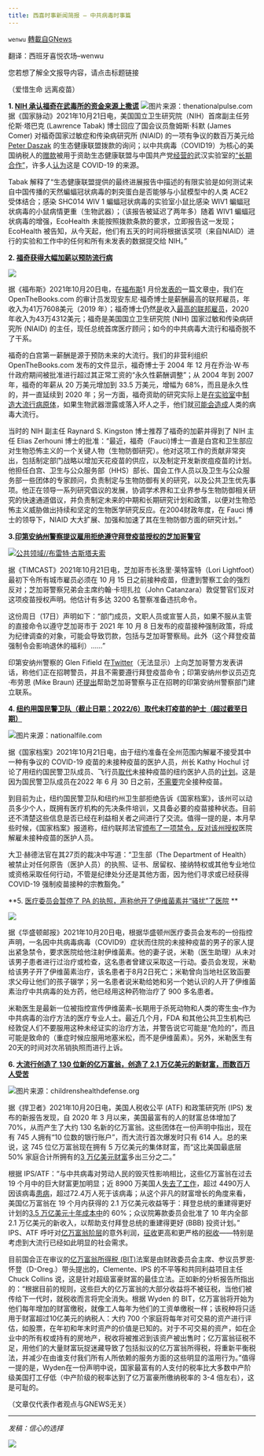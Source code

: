 ```yaml
---
title: 西喜时事新闻简报 — 中共病毒时事篇
---
```

`wenwu` [轉載自GNews](https://gnews.org/zh-hans/1609250/)

翻译：西班牙喜悦农场–wenwu

您若想了解全文报导内容，请点击标题链接

（爱惜生命 远离疫苗）

**1. [NIH 承认福奇在武毒所的资金来源上撒谎](https://thenationalpulse.com/news/nih-admits-funded-wuhan-gof-reserarch/)**
![](https://assets.gnews.org/wp-content/uploads/2021/10/fauci-1536x864-1.jpg)图片来源：thenationalpulse.com
据《国家脉动》2021年10月21日电，美国国立卫生研究院（NIH）首席副主任劳伦斯·塔巴克 (Lawrence Tabak) 博士回应了国会议员詹姆斯·科默 (James Comer) 对福奇国家过敏症和传染病研究所 (NIAID) 的一项有争议的数百万美元给 [Peter Daszak](https://thenationalpulse.com/exclusive/who-investigators-ccp-covid-ties/) 的生态健康联盟拨款的询问；以中共病毒（COVID19）为核心的美国纳税人的[赠款](https://www.google.com/search?q=understanding+the+risk+of+bat+coronavirus+emergence&amp;oq=underst&amp;aqs=chrome.1.69i57j35i39j0i67j0i433i512l2j0i131i433i512j0i433i512j69i61.2618j0j7&amp;sourceid=chrome&amp;ie=UTF-8)被用于资助生态健康联盟与中国共产党[经营的](https://thenationalpulse.com/exclusive/wuhan-lab-scrubs-ccp-awards-ties/)武汉实验室的[“长期合作”](https://thenationalpulse.com/breaking/wuhan-bat-lady-thanks-nih-and-daszak/)，许多人[认为](https://thenationalpulse.com/breaking/dni-ratcliffe-links-covid-to-wiv/)这是 COVID-19 的来源。

Tabak 解释了“生态健康联盟提供的最终进展报告中描述的有限实验是如何测试来自中国传播的天然蝙蝠冠状病毒的刺突蛋白是否能够与小鼠模型中的人类 ACE2 受体结合；感染 SHC014 WIV 1 蝙蝠冠状病毒的实验室小鼠比感染 WIV1 蝙蝠冠状病毒的小鼠病情更重（生物武器）；（该报告被延迟了两年多）随着 WIV1 蝙蝠冠状病毒的增强，EcoHealth 未能按照拨款条款的要求，立即报告这一发现；EcoHealth 被告知，从今天起，他们有五天的时间将根据该奖项（来自NIAID）进行的实验和工作中的任何和所有未发表的数据提交给 NIH。”

**2. [福奇获得大幅加薪以预防流行病](https://www.forbes.com/sites/adamandrzejewski/2021/10/20/dr-anthony-faucis-little-known-biodefense-work--its-how-he-became-the-highest-paid-federal-employee/?sh=29f2f8a46081)**

![](https://assets.gnews.org/wp-content/uploads/2021/10/unknown-14-2.png)

据《福布斯》2021年10月20日电，在[福布斯](https://www.forbes.com/sites/adamandrzejewski/2021/01/25/dr-anthony-fauci-the-highest-paid-employee-in-the-entire-us-federal-government/?sh=242e1309386f)1 月份[发表的](https://www.forbes.com/sites/adamandrzejewski/2021/01/25/dr-anthony-fauci-the-highest-paid-employee-in-the-entire-us-federal-government/?sh=242e1309386f)一篇文章[中](https://www.forbes.com/sites/adamandrzejewski/2021/01/25/dr-anthony-fauci-the-highest-paid-employee-in-the-entire-us-federal-government/?sh=242e1309386f)，我们在 OpenTheBooks.com 的审计员发现安东尼·福奇博士是薪酬最高的联邦雇员，年收入为41万7608美元（2019 年）；福奇博士仍然[是](https://www.openthebooks.com/executive-agencies-of-the-united-states/?F_Name_S=fauci&amp;Year_S=0)收入[最高的联邦雇员](https://www.openthebooks.com/executive-agencies-of-the-united-states/?F_Name_S=fauci&amp;Year_S=0)，2020 年收入为43万4312美元；福奇是美国国立卫生研究院 (NIH) 国家过敏和传染病研究所 (NIAID) 的主任，现任总统首席医疗顾问；如今的中共病毒大流行和福奇脱不了干系。

福奇的白宫第一薪酬是源于预防未来的大流行。我们的非营利组织 OpenTheBooks.com 发布的文件显示，福奇博士于 2004 年 12 月在乔治·W·布什政府期间被批准进行超过其正常工资的“永久性薪酬调整”；从 2004 年到 2007 年，福奇的年薪从 20 万美元增加到 33.5 万美元，增幅为 68%，而且是永久性的，并一直延续到 2020 年；另一方面，福奇资助的研究实际上是[在实验室](https://www.science.org/content/article/exclusive-controversial-experiments-make-bird-flu-more-risky-poised-resume)中[制造大流行病原体](https://www.science.org/content/article/exclusive-controversial-experiments-make-bird-flu-more-risky-poised-resume)，如果生物武器泄露或落入坏人之手，他们就[可能会造成](https://www.technologyreview.com/2021/06/29/1027290/gain-of-function-risky-bat-virus-engineering-links-america-to-wuhan/)人类的病毒大流行。

当时的 NIH 副主任 Raynard S. Kingston 博士推荐了福奇的加薪并得到了 NIH 主任 Elias Zerhouni 博士的批准：“最近，福奇（Fauci)博士一直是白宫和卫生部应对生物恐怖主义的一个关键人物（生物防御研究）。他对这项工作的贡献非常突出，包括制定部门战略以增加天花疫苗的供应，以及制定开发新炭疽疫苗的计划。他担任白宫、卫生与公众服务部（HHS）部长、国会工作人员以及卫生与公众服务部一些团体的专家顾问，负责制定与生物防御有关的研究，以及公共卫生优先事项。他正在领导一系列研究倡议的发展，协调学术界和工业界参与生物防御相关研究的快速通道倡议，并负责制定未来的中期和长期研究计划和政策，以便对生物恐怖主义威胁做出持续和坚定的生物医学研究反应。在2004财政年度，在 Fauci 博士的领导下，NIAID 大大扩展、加强和加速了其在生物防御方面的研究计划。”

**3.[印第安纳州警察提议雇用拒绝遵守拜登疫苗授权的芝加哥警官](https://timcast.com/news/indiana-state-police-offers-to-hire-chicago-officers-who-refuse-to-comply-with-vax-mandate/)**

![](https://assets.gnews.org/wp-content/uploads/2021/10/00-25.jpg)[公共领域//布雷特·古斯塔夫索](https://commons.wikimedia.org/wiki/File:Chicago_police_car_horiz.jpg)

据《TIMCAST》2021年10月21日电，芝加哥市长洛里·莱特富特（Lori Lightfoot）最初下令所有城市雇员必须在 10 月 15 日之前接种疫苗，但遭到警察工会的强烈反对；芝加哥警察兄弟会主席约翰·卡坦扎拉（John Catanzara）敦促警官们反对这项疫苗授权声明。他估计有多达 3200 名警察准备违抗命令。

这份周日（17日）声明如下：“部门成员，文职人员或宣誓人员，如果不服从主管的直接命令以遵守芝加哥市于 2021 年 10 月 8 日发布的疫苗接种强制政策，将成为纪律调查的对象，可能会导致罚款，包括与芝加哥警察局。此外（这个拜登疫苗强制令会影响退休的福利）……”

印第安纳州警察的 Glen Fifield 在[Twitter](https://twitter.com/ISPLowell2/status/1450910861858594817?ref_src=twsrc%5Etfw%7Ctwcamp%5Etweetembed%7Ctwterm%5E1450910861858594817%7Ctwgr%5E%7Ctwcon%5Es1_&amp;ref_url=https://timcast.com/news/indiana-state-police-offers-to-hire-chicago-officers-who-refuse-to-comply-with-vax-mandate/)（无法显示）上向芝加哥警方发表讲话，称他们正在招聘警员，并且不需要遵行拜登疫苗命令；印第安纳州参议员迈克·布劳恩 (Mike Braun) 还[提出](https://twitter.com/SenatorBraun/status/1450588518888136704?s=20)帮助芝加哥警察与正在招聘的印第安纳州警察部门建立联系。

**4. [纽约用国民警卫队（截止日期：2022/6）取代未打疫苗的护士（超过截至日期）](https://nationalfile.com/new-york-governor-planned-to-replace-unvaxxed-nurses-with-national-guard-but-their-vax-deadline-is-june-2022/)**

![](https://assets.gnews.org/wp-content/uploads/2021/10/unknown-15-3.png)图片来源：nationalfile.com

据《国家档案》2021年10月21日电，由于纽约准备在全州范围内解雇不接受其中一种有争议的 COVID-19 疫苗的未接种疫苗的医护人员，州长 Kathy Hochul 讨论了用纽约国民警卫队成员、飞行员[取代](https://nationalfile.com/new-york-deploys-national-guard-to-staff-hospitals-after-nurses-doctors-canned-over-vaccine-mandate-effective-tonight/)未接种疫苗的纽约医护人员的[计划](https://nationalfile.com/new-york-deploys-national-guard-to-staff-hospitals-after-nurses-doctors-canned-over-vaccine-mandate-effective-tonight/)。这是因为国民警卫队成员在2022 年 6 月 30 日之前，[不需要](https://www.health.mil/News/Articles/2021/09/20/Deadlines-set-for-all-service-members-vaccinations-against-COVID)完全接种疫苗。

到目前为止，纽约国民警卫队和纽约州卫生部拒绝告诉《国家档案》，该州可以动员多少个人，既拥有医疗机构的先决条件培训，又具备必要的疫苗接种状态。目前还不清楚这些信息是否已经在利益相关者之间进行了交流。值得一提的是，本月早些时候，《国家档案》报道称，纽约联邦法官[颁布了一项禁令，反对该州授权](https://nationalfile.com/breaking-judge-temporarily-stops-new-yorks-vaccine-mandate-for-healthcare-workers-citing-us-constitution/)医院解雇未接种疫苗的医护人员。

大卫·赫德法官在其27页的裁决中写道：“卫生部（The Department of Health）被禁止对任何原告（医护人员）的执照、证书、居留权、接纳特权或其他专业地位或资格采取任何行动，不管是纪律处分还是其他方面，因为他们寻求或已经获得 COVID-19 强制疫苗接种的宗教豁免。”

**5. [医疗委员会暂停了 PA 的执照，声称他开了伊维菌素并“骚扰”了医院](https://www.washingtonpost.com/nation/2021/10/20/washington-suspends-physician-assistant-license-ivermectin/?utm_source=facebook&amp;utm_medium=news_tab&amp;utm_content=algorithm&amp;fb_news_token=L/YLt1IjSih24b4b15Rzgw==.fTv+AX1n9W7Ad7dMDWv6LzAuFOs7Fxmrvj9w4HusATk/o/DVe/6M1opk3iioK2alovJm8SlFZyvXv2xbX9eN04B5wtAlkz+iSHSN7XWDzy/1hGV7XSekFx/QcsYBpWQEkDV1osWGNFKczhqBkZqsmdUhjk5PLpTaFU4fCrGRUJA08hCNxhQLaIfCcpOiylyKFFAxY5EQX4DfhR1xTucPw+7cgN/hiE850v8H5kWUJXZbE44Kp/yTShiUSyZmlK8fRdmxYkenb22GeiPRRO/xc9uLW+WcA5cCHZIDTD5Ck6mL7KPAVVEnKAUIwM3jxucBZv4tp9m8Sv4tScr2iTHQpJvmoO3EdZixrsxTvQRoyv8=) **

![](https://assets.gnews.org/wp-content/uploads/2021/10/unknown-16-3.png)

据《华盛顿邮报》2021年10月20日电，根据华盛顿州医疗委员会发布的一份指控声明，一名因中共病毒病毒（COVID9）症状而住院的未接种疫苗的男子的家人提出紧急禁令，要求医院给他注射伊维菌素。他的妻子说，米勒（医生助理）从未对该男子患者进行过治疗或检查，这名患者曾建议采取这一行动。委员会发现，米勒给该男子开了伊维菌素治疗，该名患者于8月2日死亡；米勒曾向当地社区致函要求父母让他们的孩子辍学；另一名患者说米勒给她和另一个她认识的人开了伊维菌素治疗中共病毒的处方药，他已经用这种药物治疗了 900 多名患者。

米勒医生是最新一位被指控宣传伊维菌素–长期用于杀死动物和人类的寄生虫–作为中共病毒的治疗方法的医疗专业人士。最近几个月，FDA 和其他公共卫生机构已经敦促人们不要服用这种未经证实的治疗方法，并警告说它可能是“危险的”，而且可能是致命的（重症时候应服用地塞米松，而不是伊维菌素）。另外，米勒医生有20天的时间对次吊销执照而进行上诉。

**6. [大流行创造了 130 位新的亿万富翁，创造了 2.1 万亿美元的新财富，而数百万人受苦](https://childrenshealthdefense.org/defender/covid-pandemic-billionaires-trillions-new-wealth/)**

![](https://assets.gnews.org/wp-content/uploads/2021/10/pandemic-created-new-billionaires-feature-800x417-1.jpg)图片来源：childrenshealthdefense.org

据《捍卫者》2021年10月20日电，美国人税收公平 (ATF) 和政策研究所 (IPS) 发布的新报告发现，自 2020 年 3 月以来，美国最富有的人的财富总体增加了 70%，从而产生了大约 130 名新的亿万富翁。这些团体在一份声明中指出，现在有 745 人拥有“10 位数的银行账户”，而大流行首次爆发时只有 614 人。总的来说，这 745 位亿万富翁现在拥有 5 万亿美元的集体财富，而“这比美国最底层 50% 家庭合计所拥有的[3 万亿美元财富](https://www.federalreserve.gov/releases/z1/dataviz/dfa/distribute/chart/)多出三分之二。”

根据 IPS/ATF：“与中共病毒对劳动人民的毁灭性影响相比，这些亿万富翁在过去 19 个月中的巨大财富更加明显；近 8900 万美国人[失去了工作](https://oui.doleta.gov/unemploy/claims.asp)，超过 4490万人因该病毒[患病](https://coronavirus.jhu.edu/)，超过72.4万人死于该病毒；从这个非凡的财富增长的角度来看，美国亿万富翁在 19 个月内获得的 2.1 万亿美元收益等于：拜登总统的重建得更好计划的[3.5 万亿美元十年成本中](https://www.cnn.com/2021/08/09/politics/senate-reconciliation-package/index.html)的 60%；众议院筹款委员会批准了 10 年内全部 2.1 万亿美元的新收入，以帮助支付拜登总统的重建得更好 (BBB) 投资计划。” IPS、ATF 呼吁对[亿万富翁阶层](https://childrenshealthdefense.org/defender/bezos-fortune-lawmakers-tax-billionaires/)的意外利润，[征收](https://childrenshealthdefense.org/defender/pandora-papers-leaked-documents-rich-dodge-taxes/)更高和更严格的[税收](https://childrenshealthdefense.org/defender/pandora-papers-leaked-documents-rich-dodge-taxes/)——特别是考虑到大流行已经如此明显的社会需求。

目前国会正在审议的[亿万富翁所得税 (BIT)](https://www.finance.senate.gov/chairmans-news/wyden-statement-on-white-house-cea-report-on-billionaires-tax-rate)法案是由财政委员会主席、参议员罗恩·怀登（D-Oreg.）带头提出的，Clemente、IPS 的不平等和共同利益项目主任 Chuck Collins 说，这是针对超级富豪财富的最佳立法。正如新的分析报告所指出的：“根据目前的规则，这些巨大的亿万富翁的大部分收益将不被征税，当他们被传给下一代时，就税收而言将完全消失。根据 Wyden 的 BIT，亿万富翁将开始为他们每年增加的财富缴税，就像工人每年为他们的工资单缴税一样；该税种将只适用于财富超过10亿美元的纳税人：大约 700 个家庭将每年对可交易的资产进行评估，如股票，在年初和年末时资产的价值是已知的。对于不可交易的资产，如在企业中的所有权或持有的房地产，税收将被推迟到该资产被出售时；亿万富翁征税不足，用他们的大量财富玩捉迷藏导致了包括拟议的亿万富翁所得税，将重新平衡税法，并减少在由谁支付我们所有人所依赖的服务方面的这些明显的滥用行为。”值得一提的是，Wyden在一份声明中说，国家最富有的人支付的税率比大多数中产阶级美国打工仔低（中产阶级的税率达到了亿万富豪所缴纳税率的 3-4 倍左右），这是可耻的。

（文章仅代表作者观点与GNEWS无关）

* * *

*发稿：信心的选择*

![](https://assets.gnews.org/wp-content/uploads/2021/07/GNEWS_CH.-5.jpeg)
